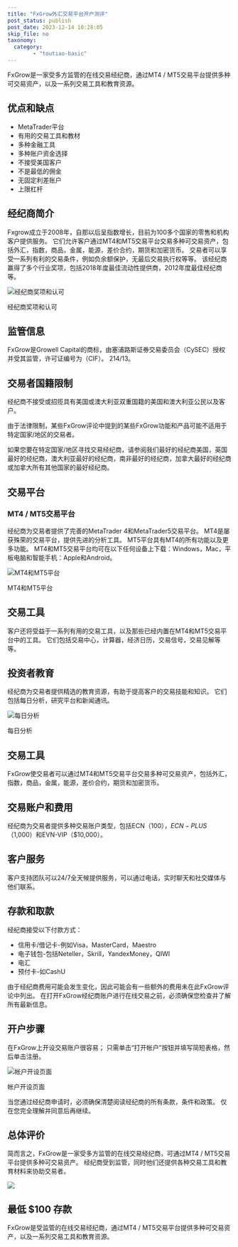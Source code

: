 ```yaml
---
title: "FxGrow外汇交易平台开户测评"
post_status: publish
post_date: 2023-12-14 10:28:05
skip_file: no
taxonomy:
  category:
        - "toutiao-basic"
---
```


FxGrow是一家受多方监管的在线交易经纪商，通过MT4 / MT5交易平台提供多种可交易资产，以及一系列交易工具和教育资源。

## 优点和缺点

- MetaTrader平台
- 有用的交易工具和教材
- 多种金融工具
- 多种账户资金选择
- 不接受美国客户
- 不是最低的佣金
- 无固定利差账户
- 上限杠杆

## 经纪商简介

Fxgrow成立于2008年，自那以后呈指数增长，目前为100多个国家的零售和机构客户提供服务。 它们允许客户通过MT4和MT5交易平台交易多种可交易资产，包括外汇，指数，商品，金属，能源，差价合约，期货和加密货币。 交易者可以享受一系列有利的交易条件，例如负余额保护，无最后交易执行权等等。 该经纪商赢得了多个行业奖项，包括2018年度最佳流动性提供商，2012年度最佳经纪商等。

![经纪商奖项和认可](https://cdn.fendou.la/funstoutiao/2020/11/FxGrow-Review-Broker-Awards-Recognitions-1024x257.jpg "经纪商奖项和认可")

经纪商奖项和认可

## 监管信息

FxGrow是Growell Capital的商标，由塞浦路斯证券交易委员会（CySEC）授权并受其监管，许可证编号为（CIF）。 214/13。

## 交易者国籍限制

经纪商不接受或招揽具有美国或澳大利亚双重国籍的美国和澳大利亚公民以及客户。

由于法律限制，某些FxGrow评论中提到的某些FxGrow功能和产品可能不适用于特定国家/地区的交易者。

如果您要在特定国家/地区寻找交易经纪商，请参阅我们最好的经纪商美国，英国最好的经纪商，澳大利亚最好的经纪商，南非最好的经纪商，加拿大最好的经纪商或加拿大所有其他国家的最好经纪商。

## 交易平台

### MT4 / MT5交易平台

经纪商为交易者提供了完善的MetaTrader 4和MetaTrader5交易平台。 MT4是屡获殊荣的交易平台，提供先进的分析工具。 MT5平台具有MT4的所有功能以及更多功能。 MT4和MT5交易平台均可在以下任何设备上下载：Windows，Mac，平板电脑和智能手机：Apple和Android。

![MT4和MT5平台](https://cdn.fendou.la/funstoutiao/2020/11/FxGrow-Review-MT4-MT5-Platform.jpg "MT4和MT5平台")

MT4和MT5平台

## 交易工具

客户还将受益于一系列有用的交易工具，以及那些已经内置在MT4和MT5交易平台中的工具。 它们包括交易中心，计算器，经济日历，交易信号，交易见解等等。

## 投资者教育

经纪商为交易者提供精选的教育资源，有助于提高客户的交易技能和知识。 它们包括每日分析，研究平台和新闻通讯。

![每日分析](https://cdn.fendou.la/funstoutiao/2020/11/FxGrow-Review-Daily-Analysis.jpg "每日分析")

每日分析

## 交易工具

FxGrow使交易者可以通过MT4和MT5交易平台交易多种可交易资产，包括外汇，指数，商品，金属，能源，差价合约，期货和加密货币。

## 交易账户和费用

经纪商为交易者提供多种交易账户类型，包括ECN（$100），ECN-PLUS（$1,000）和EVN-VIP（$10,000）。

## 客户服务

客户支持团队可以24/7全天候提供服务，可以通过电话，实时聊天和社交媒体与他们联系。

## 存款和取款

经纪商接受以下付款方式：

- 信用卡/借记卡-例如Visa，MasterCard，Maestro
- 电子钱包-包括Neteller，Skrill，YandexMoney，QIWI
- 电汇
- 预付卡-如CashU

由于经纪商费用可能会发生变化，因此可能会有一些额外的费用未在此FxGrow评论中列出。 在打开FxGrow经纪商账户进行在线交易之前，必须确保您检查并了解所有最新信息。

## 开户步骤

在FxGrow上开设交易账户很容易； 只需单击“打开帐户”按钮并填写简短表格，然后单击注册。

![帐户开设页面](https://cdn.fendou.la/funstoutiao/2020/11/FxGrow-Review-Account-Opening-Page-640x1024.jpg "帐户开设页面")

帐户开设页面

当您通过经纪商申请时，必须确保清楚阅读经纪商的所有条款，条件和政策。 仅在您完全理解并同意后再继续。

## 总体评价

简而言之，FxGrow是一家受多方监管的在线交易经纪商，可通过MT4 / MT5交易平台提供多种可交易资产。 经纪商受到监管，同时他们还提供各种交易工具和教育材料来协助交易者。

![](https://cdn.fendou.la/funstoutiao/2020/11/FxGrow-Logo.png)

## 最低 $100 存款

FxGrow是受监管的在线交易经纪商，通过MT4 / MT5交易平台提供多种可交易资产，以及一系列交易工具和教育资源。
